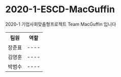 # 2020-1-ESCD-MacGuffin
<p>2020-1 기업사회맞춤형프로젝트 Team MacGuffin 입니다</p>

<table>
	<th>팀원</th>
	<th>역할</th>
	<tr><!-- 첫번째 줄 시작 -->
	    <td>장준표</td>
	    <td>----</td>
	</tr><!-- 첫번째 줄 끝 -->
	<tr><!-- 두번째 줄 시작 -->
	    <td>김영훈</td>
	    <td>----</td>
	</tr><!-- 두번째 줄 끝 -->
  <tr><!-- 세번째 줄 시작 -->
	    <td>박범수</td>
	    <td>----</td>
	</tr><!-- 세번째 줄 끝 -->
    </table>
